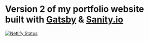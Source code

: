 # Version 2 of my portfolio website built with [Gatsby](https://www.gatsbyjs.org/) & [Sanity.io](https://www.sanity.io)

[![Netlify Status](https://api.netlify.com/api/v1/badges/967243d2-a86f-48f4-8183-2d8e121e191c/deploy-status)](https://app.netlify.com/sites/hcdw/deploys)
